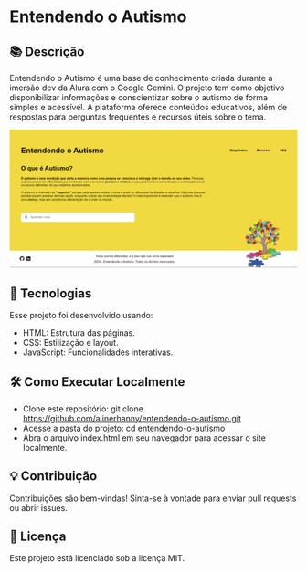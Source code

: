 # Entendendo o Autismo 

## 📚 Descrição 
Entendendo o Autismo é uma base de conhecimento criada durante a imersão dev da Alura com o Google Gemini. O projeto tem como objetivo disponibilizar informações e conscientizar sobre o autismo de forma simples e acessível. A plataforma oferece conteúdos educativos, além de respostas para perguntas frequentes e recursos úteis sobre o tema.

![Capa do Projeto](images/projeto.png)

## 🚀 Tecnologias 
Esse projeto foi desenvolvido usando:

- HTML: Estrutura das páginas.
- CSS: Estilização e layout.
- JavaScript: Funcionalidades interativas.

## 🛠️ Como Executar Localmente

- Clone este repositório:
  git clone https://github.com/alinerhanny/entendendo-o-autismo.git
- Acesse a pasta do projeto:
  cd entendendo-o-autismo
- Abra o arquivo index.html em seu navegador para acessar o site localmente.

 ##  💡 Contribuição 
 Contribuições são bem-vindas! Sinta-se à vontade para enviar pull requests ou abrir issues.

 ## 📜 Licença
 Este projeto está licenciado sob a licença MIT.
